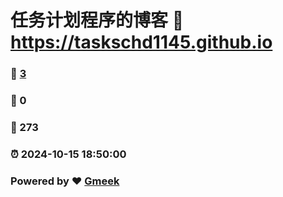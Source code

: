 # 任务计划程序的博客 :link: https://taskschd1145.github.io 
### :page_facing_up: [3](https://taskschd1145.github.io/tag.html) 
### :speech_balloon: 0 
### :hibiscus: 273 
### :alarm_clock: 2024-10-15 18:50:00 
### Powered by :heart: [Gmeek](https://github.com/Meekdai/Gmeek)
